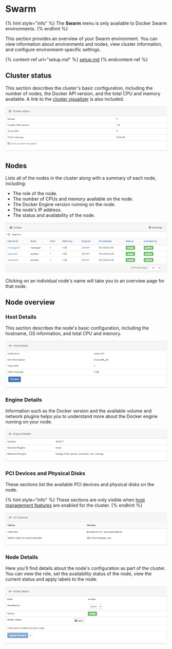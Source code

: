 # Swarm

{% hint style="info" %}
The **Swarm** menu is only available to Docker Swarm environments.
{% endhint %}

This section provides an overview of your Swarm environment. You can view information about environments and nodes, view cluster information, and configure environment-specific settings.

{% content-ref url="setup.md" %}
[setup.md](setup.md)
{% endcontent-ref %}

## Cluster status

This section describes the cluster's basic configuration, including the number of nodes, the Docker API version, and the total CPU and memory available. A link to the [cluster visualizer](cluster-visualizer.md) is also included.

![](../../../.gitbook/assets/swarm-1.png)

## Nodes

Lists all of the nodes in the cluster along with a summary of each node, including:

* The role of the node.
* The number of CPUs and memory available on the node.
* The Docker Engine version running on the node.
* The node's IP address.
* The status and availability of the node.

![](../../../.gitbook/assets/swarm-2.png)

Clicking on an individual node's name will take you to an overview page for that node.

## Node overview

### Host Details

This section describes the node's basic configuration, including the hostname, OS information, and total CPU and memory.

![](../../../.gitbook/assets/swarm-node-1.png)

### Engine Details

Information such as the Docker version and the available volume and network plugins helps you to understand more about the Docker engine running on your node.

![](../../../.gitbook/assets/swarm-node-2.png)

### PCI Devices and Physical Disks

These sections list the available PCI devices and physical disks on the node.&#x20;

{% hint style="info" %}
These sections are only visible when [host management features](setup.md#enable-host-management-features) are enabled for the cluster.
{% endhint %}

![An example listing of PCI devices](../../../.gitbook/assets/host-3.png)

### Node Details

Here you'll find details about the node's configuration as part of the cluster. You can view the role, set the availability status of the node, view the current status and apply labels to the node.

![](../../../.gitbook/assets/swarm-node-3.png)
